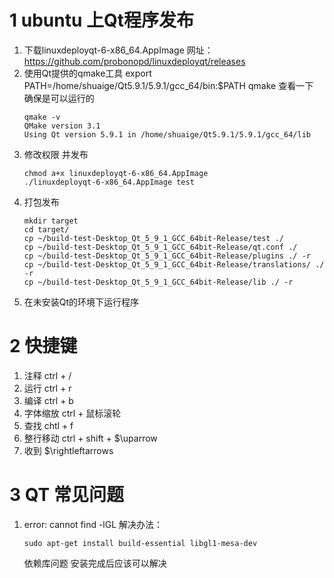 # 1 ubuntu 上Qt程序发布
1. 下载linuxdeployqt-6-x86_64.AppImage 网址：
https://github.com/probonopd/linuxdeployqt/releases
2. 使用Qt提供的qmake工具
export PATH=/home/shuaige/Qt5.9.1/5.9.1/gcc_64/bin:$PATH
qmake 查看一下 确保是可以运行的
	```
	qmake -v
	QMake version 3.1
	Using Qt version 5.9.1 in /home/shuaige/Qt5.9.1/5.9.1/gcc_64/lib
	```
3. 修改权限 并发布
	```
	chmod a+x linuxdeployqt-6-x86_64.AppImage
	./linuxdeployqt-6-x86_64.AppImage test
	```
4. 打包发布
	```
	mkdir target
	cd target/
	cp ~/build-test-Desktop_Qt_5_9_1_GCC_64bit-Release/test ./
	cp ~/build-test-Desktop_Qt_5_9_1_GCC_64bit-Release/qt.conf ./
	cp ~/build-test-Desktop_Qt_5_9_1_GCC_64bit-Release/plugins ./ -r
	cp ~/build-test-Desktop_Qt_5_9_1_GCC_64bit-Release/translations/ ./ -r
	cp ~/build-test-Desktop_Qt_5_9_1_GCC_64bit-Release/lib ./ -r
	```
5. 在未安装Qt的环境下运行程序
# 2 快捷键
1. 注释 ctrl + /
2. 运行 ctrl + r
3. 编译 ctrl + b
4. 字体缩放 ctrl + 鼠标滚轮
5. 查找 chtl + f
6. 整行移动 ctrl + shift +  $\uparrow
7. 收到 $\rightleftarrows
# 3 QT 常见问题
1.  error: cannot find -lGL
	解决办法：
	```
	sudo apt-get install build-essential libgl1-mesa-dev
	```
	 依赖库问题 安装完成后应该可以解决
<!--stackedit_data:
eyJoaXN0b3J5IjpbMTQ2Mjc5OTQ4NywtMjAwMDQwNjczMCwxMT
g4NTMwMTkwXX0=
-->